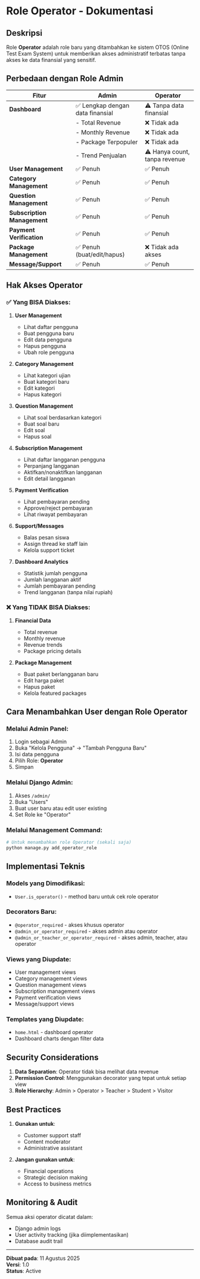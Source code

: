 # Role Operator - Dokumentasi

## Deskripsi
Role **Operator** adalah role baru yang ditambahkan ke sistem OTOS (Online Test Exam System) untuk memberikan akses administratif terbatas tanpa akses ke data finansial yang sensitif.

## Perbedaan dengan Role Admin
| Fitur | Admin | Operator |
|-------|--------|----------|
| **Dashboard** | ✅ Lengkap dengan data finansial | ⚠️ Tanpa data finansial |
| | - Total Revenue | ❌ Tidak ada |
| | - Monthly Revenue | ❌ Tidak ada |
| | - Package Terpopuler | ❌ Tidak ada |
| | - Trend Penjualan | ⚠️ Hanya count, tanpa revenue |
| **User Management** | ✅ Penuh | ✅ Penuh |
| **Category Management** | ✅ Penuh | ✅ Penuh |
| **Question Management** | ✅ Penuh | ✅ Penuh |
| **Subscription Management** | ✅ Penuh | ✅ Penuh |
| **Payment Verification** | ✅ Penuh | ✅ Penuh |
| **Package Management** | ✅ Penuh (buat/edit/hapus) | ❌ Tidak ada akses |
| **Message/Support** | ✅ Penuh | ✅ Penuh |

## Hak Akses Operator

### ✅ **Yang BISA Diakses:**
1. **User Management**
   - Lihat daftar pengguna
   - Buat pengguna baru
   - Edit data pengguna
   - Hapus pengguna
   - Ubah role pengguna

2. **Category Management**
   - Lihat kategori ujian
   - Buat kategori baru
   - Edit kategori
   - Hapus kategori

3. **Question Management**
   - Lihat soal berdasarkan kategori
   - Buat soal baru
   - Edit soal
   - Hapus soal

4. **Subscription Management**
   - Lihat daftar langganan pengguna
   - Perpanjang langganan
   - Aktifkan/nonaktifkan langganan
   - Edit detail langganan

5. **Payment Verification**
   - Lihat pembayaran pending
   - Approve/reject pembayaran
   - Lihat riwayat pembayaran

6. **Support/Messages**
   - Balas pesan siswa
   - Assign thread ke staff lain
   - Kelola support ticket

7. **Dashboard Analytics**
   - Statistik jumlah pengguna
   - Jumlah langganan aktif
   - Jumlah pembayaran pending
   - Trend langganan (tanpa nilai rupiah)

### ❌ **Yang TIDAK BISA Diakses:**
1. **Financial Data**
   - Total revenue
   - Monthly revenue
   - Revenue trends
   - Package pricing details

2. **Package Management**
   - Buat paket berlangganan baru
   - Edit harga paket
   - Hapus paket
   - Kelola featured packages

## Cara Menambahkan User dengan Role Operator

### Melalui Admin Panel:
1. Login sebagai Admin
2. Buka "Kelola Pengguna" → "Tambah Pengguna Baru"
3. Isi data pengguna
4. Pilih Role: **Operator**
5. Simpan

### Melalui Django Admin:
1. Akses `/admin/`
2. Buka "Users"
3. Buat user baru atau edit user existing
4. Set Role ke "Operator"

### Melalui Management Command:
```bash
# Untuk menambahkan role Operator (sekali saja)
python manage.py add_operator_role
```

## Implementasi Teknis

### Models yang Dimodifikasi:
- `User.is_operator()` - method baru untuk cek role operator

### Decorators Baru:
- `@operator_required` - akses khusus operator
- `@admin_or_operator_required` - akses admin atau operator
- `@admin_or_teacher_or_operator_required` - akses admin, teacher, atau operator

### Views yang Diupdate:
- User management views
- Category management views  
- Question management views
- Subscription management views
- Payment verification views
- Message/support views

### Templates yang Diupdate:
- `home.html` - dashboard operator
- Dashboard charts dengan filter data

## Security Considerations

1. **Data Separation**: Operator tidak bisa melihat data revenue
2. **Permission Control**: Menggunakan decorator yang tepat untuk setiap view
3. **Role Hierarchy**: Admin > Operator > Teacher > Student > Visitor

## Best Practices

1. **Gunakan untuk**:
   - Customer support staff
   - Content moderator
   - Administrative assistant

2. **Jangan gunakan untuk**:
   - Financial operations
   - Strategic decision making
   - Access to business metrics

## Monitoring & Audit

Semua aksi operator dicatat dalam:
- Django admin logs
- User activity tracking (jika diimplementasikan)
- Database audit trail

---

**Dibuat pada**: 11 Agustus 2025  
**Versi**: 1.0  
**Status**: Active
